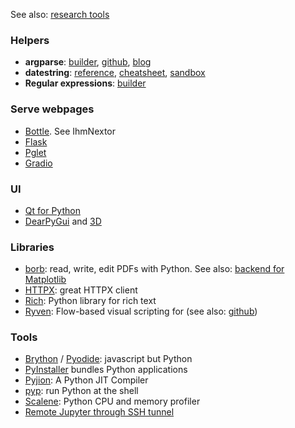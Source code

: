 See also: [research tools](https://github.com/r1cc4rdo/papers/blob/main/PYTHON.md)

### Helpers
* **argparse**: [builder](http://kitakitsune.org/argparse_builder), [github](https://github.com/Bystroushaak/argparse_builder), [blog](https://blog.rfox.eu/en/Programming/Tools_I_use/Tools_I_use_argparse_builder.html)
* **datestring**: [reference](https://docs.python.org/3/library/datetime.html#strftime-and-strptime-behavior), [cheatsheet](https://strftime.org), [sandbox](https://www.strfti.me)
* **Regular expressions**: [builder](https://regex101.com)

### Serve webpages
* [Bottle](bottlepy.org). See IhmNextor
* [Flask](flask.palletsprojects.com)
* [Pglet](pglet.io)
* [Gradio](https://github.com/gradio-app/gradio)

### UI
* [Qt for Python](https://doc.qt.io/qtforpython/)
* [DearPyGui](https://github.com/hoffstadt/DearPyGui) and [3D](https://github.com/hoffstadt/DearPy3D)

### Libraries
* [borb](https://borbpdf.com): read, write, edit PDFs with Python. See also: [backend for Matplotlib](https://stackoverflow.com/a/31133453/2814783)
* [HTTPX](https://www.python-httpx.org): great HTTPX client
* [Rich](https://github.com/willmcgugan/rich): Python library for rich text
* [Ryven](https://ryven.org): Flow-based visual scripting for  (see also: [github](https://github.com/leon-thomm/Ryven))

### Tools
* [Brython](https://brython.info) / [Pyodide](https://github.com/pyodide/pyodide): javascript but Python
* [PyInstaller](https://www.pyinstaller.org) bundles Python applications
* [Pyjion](https://www.trypyjion.com): A Python JIT Compiler
* [pyp](https://github.com/hauntsaninja/pyp): run Python at the shell
* [Scalene](https://github.com/emeryberger/scalene): Python CPU and memory profiler
* [Remote Jupyter through SSH tunnel](https://amber-md.github.io/pytraj/latest/tutorials/remote_jupyter_notebook)
